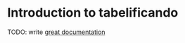 # Introduction to tabelificando

TODO: write [great documentation](http://jacobian.org/writing/what-to-write/)
